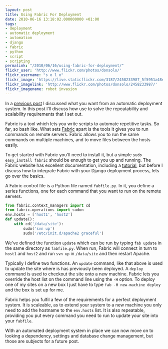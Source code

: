 ```yaml
---
layout: post
title: Using Fabric For Deployment
date: 2010-06-16 13:18:02.000000000 +01:00
tags:
- deployment
- automatic deployment
- automation
- django
- fabric
- python
- script
- scripting
permalink: "/2010/06/16/using-fabric-for-deployment/"
flickr_user: 'http://www.flickr.com/photos/donsolo/'
flickr_username: "s o l o"
flickr_image: 'https://live.staticflickr.com/3187/2458233987_5f5951a48e_w.jpg'
flickr_imagelink: 'http://www.flickr.com/photos/donsolo/2458233987/'
flickr_imagename: robot invasion
---
```

In a [previous post](/2010/04/15/perfect-deployment-of-websites) I discussed what you want from an automatic
deployment system. In this post I'll discuss how use to solve the repeatability and scalability requirements
that I set out.

Fabric is a tool which lets you write scripts to automate repetitive tasks. So far, so bash like. What sets
[Fabric](http://fabfile.org) apart is the tools it gives you to run commands on remote servers. Fabric allows
you to run the same commands on multiple machines, and to move files between the hosts easily.

To get started with Fabric you'll need to install it, but a simple `sudo easy_install fabric` should be enough
to get you up and running. The Fabric website has excellent documentation, including a
[tutorial](http://docs.fabfile.org/0.9.1/tutorial.html), but before I discuss how to integrate Fabric with
your Django deployment process, lets go over the basics.
<!--more-->

A Fabric control file is a Python file named `fabfile.py`. In it, you define a series functions, one for each
command that you want to run on the remote servers.

```python
from fabric.context_managers import cd
from fabric.operations import sudon
env.hosts = ['host1', 'host2']
def update():
    with cd('/data/site'):
        sudo('svn up')
        sudo('/etc/init.d/apache2 graceful')
```

 We've defined the function `update` which can be run by typing `fab update` in the same directory as
`fabfile.py`. When run, Fabric will connect in turn to `host1` and `host2` and run `svn up` in `/data/site`
and then restart Apache.

Typically I define two functions. An `update` command, like that above is used to update the site where is has
previously been deployed. A `deploy` command is used to checkout the site onto a new machine. Fabric lets you
override the host list on the command line using the `-H` option. To deploy one of my sites on a new box I
just have to type `fab -H new-machine deploy` and the box is set up for me.

Fabric helps you fulfil a few of the requirements for a perfect deployment system. It is scaleable, as to
extend your system to a new machine you only need to add the hostname to the `env.hosts` list. It is also
repeatable, providing you put every command you need to run to update your site into your `fabfile`.

With an automated deployment system in place we can now move on to looking a dependency, settings and database
change management, but those are subjects for a future post.
